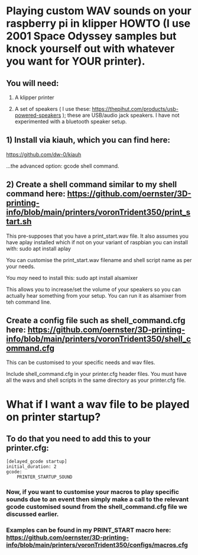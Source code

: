 # Playing custom WAV sounds on your raspberry pi in klipper HOWTO (I use 2001 Space Odyssey samples but knock yourself out with whatever you want for YOUR printer).

## You will need:

1) A klipper printer

2) A set of speakers ( I use these: https://thepihut.com/products/usb-powered-speakers ); these are USB/audio jack speakers.  I have not experimented with a bluetooth speaker setup.

## 1) Install via kiauh, which you can find here:

https://github.com/dw-0/kiauh 

...the advanced option: gcode shell command.

## 2) Create a shell command similar to my shell command here: https://github.com/oernster/3D-printing-info/blob/main/printers/voronTrident350/print_start.sh

This pre-supposes that you have a print_start.wav file.  It also assumes you have aplay installed which if not on your variant of raspbian you can install with: sudo apt install aplay


You can customise the print_start.wav filename and shell script name as per your needs.


You _may_ need to install this: sudo apt install alsamixer

This allows you to increase/set the volume of your speakers so you can actually hear something from your setup.  You can run it as alsamixer from teh command line.

## Create a config file such as shell_command.cfg here: https://github.com/oernster/3D-printing-info/blob/main/printers/voronTrident350/shell_command.cfg

This can be customised to your specific needs and wav files.  

Include shell_command.cfg in your printer.cfg header files.  You must have all the wavs and shell scripts in the same directory as your printer.cfg file.


# What if I want a wav file to be played on printer startup?

## To do that you need to add this to your printer.cfg:

```
[delayed_gcode startup]
initial_duration: 2
gcode:
    PRINTER_STARTUP_SOUND
```

### Now, if you want to customise your macros to play specific sounds due to an event then simply make a call to the relevant gcode customised sound from the shell_command.cfg file we discussed earlier.
### Examples can be found in my PRINT_START macro here: https://github.com/oernster/3D-printing-info/blob/main/printers/voronTrident350/configs/macros.cfg


